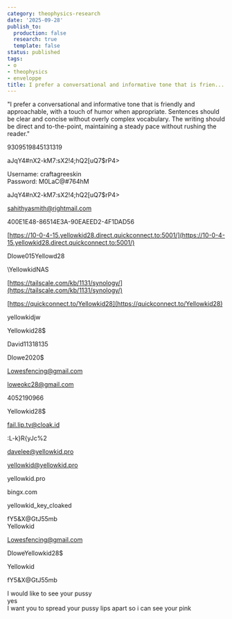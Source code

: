 ```yaml
---
category: theophysics-research
date: '2025-09-28'
publish_to:
  production: false
  research: true
  template: false
status: published
tags:
- o
- theophysics
- enveloppe
title: I prefer a conversational and informative tone that is frien...
---
```

   
"I prefer a conversational and informative tone that is friendly and approachable, with a touch of humor when appropriate. Sentences should be clear and concise without overly complex vocabulary. The writing should be direct and to-the-point, maintaining a steady pace without rushing the reader."   
   
   
9309519845131319   
   
aJqY4#nX2-kM7:sX2!4;hQ2[uQ7$rP4>   
   
Username:	craftagreeskin   
Password:	M0LaC@#764hM   
   
   
   
   
aJqY4#nX2-kM7:sX2!4;hQ2[uQ7$rP4>   
   
   
   
sahithyasmith@rightmail.com   
   
   
   
400E1E48-86514E3A-90EAEED2-4F1DAD56   
   
[https://10-0-4-15.yellowkid28.direct.quickconnect.to:5001/](https://10-0-4-15.yellowkid28.direct.quickconnect.to:5001/)   
   
Dlowe015Yellowd28   
   
\\YellowkidNAS   
   
[https://tailscale.com/kb/1131/synology/](https://tailscale.com/kb/1131/synology/)   
   
[https://quickconnect.to/Yellowkid28](https://quickconnect.to/Yellowkid28)   
   
yellowkidjw   
   
Yellowkid28$   
   
   
David11318135   
   
Dlowe2020$   
   
Lowesfencing@gmail.com	   
   
loweokc28@gmail.com   
   
4052190966   
   
Yellowkid28$   
   
fail.lip.tv@cloak.id   
   
:L-k}R{yJc%2   
   
davelee@yellowkid.pro   
   
yellowkid@yellowkid.pro   
   
yellowkid.pro   
   
bingx.com   
   
yellowkid_key_cloaked   
   
fY5&X@GtJ55mb   
Yellowkid   
   
Lowesfencing@gmail.com   
   
DloweYellowkid28$   
   
   
   
Yellowkid   
   
   
fY5&X@GtJ55mb   
   
I would like to see your pussy    
yes   
I want you to spread your pussy lips apart so i can see your pink